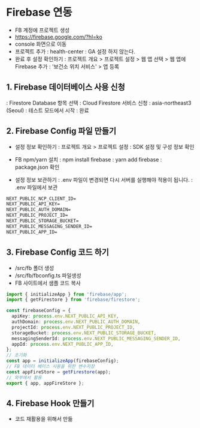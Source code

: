 # Firebase 연동

- FB 계정에 프로젝트 생성
- https://firebase.google.com/?hl=ko
- console 화면으로 이동
- 프로젝트 추가
  : health-center
  : GA 설정 하지 않는다.
- 완료 후 설정 확인하기
  : 프로젝트 개요 > 프로젝트 설정 > 웹 앱 선택 > 웹 앱에 Firebase 추가
  : '보건소 위치 서비스' > 앱 등록

## 1. Firebase 데이터베이스 사용 신청

: Firestore Database 항목 선택
: Cloud Firestore 서비스 신청
: asia-northeast3 (Seoul)
: 테스트 모드에서 시작
: 완료

## 2. Firebase Config 파일 만들기

- 설정 정보 확인하기
  : 프로젝트 개요 > 프로젝트 설정
  : SDK 설정 및 구성 정보 확인
- FB npm/yarn 설치
  : npm install firebase
  : yarn add firebase
  : package.json 확인

- 설정 정보 보관하기
  : .env 파일이 변경되면 다시 서버를 실행해야 적용이 됩니다.
  : .env 파일에서 보관

```txt
NEXT_PUBLIC_NCP_CLIENT_ID=
NEXT_PUBLIC_API_KEY=
NEXT_PUBLIC_AUTH_DOMAIN=
NEXT_PUBLIC_PROJECT_ID=
NEXT_PUBLIC_STORAGE_BUCKET=
NEXT_PUBLIC_MESSAGING_SENDER_ID=
NEXT_PUBLIC_APP_ID=
```

## 3. Firebase Config 코드 하기

- /src/fb 폴더 생성
- /src/fb/fbconfig.ts 파일생성
- FB 사이트에서 샘플 코드 복사

```ts
import { initializeApp } from 'firebase/app';
import { getFirestore } from 'firebase/firestore';

const firebaseConfig = {
  apiKey: process.env.NEXT_PUBLIC_API_KEY,
  authDomain: process.env.NEXT_PUBLIC_AUTH_DOMAIN,
  projectId: process.env.NEXT_PUBLIC_PROJECT_ID,
  storageBucket: process.env.NEXT_PUBLIC_STORAGE_BUCKET,
  messagingSenderId: process.env.NEXT_PUBLIC_MESSAGING_SENDER_ID,
  appId: process.env.NEXT_PUBLIC_APP_ID,
};
// 초기화
const app = initializeApp(firebaseConfig);
// FB 데이터 베이스 사용을 위한 변수저장
const appFireStore = getFirestore(app);
// 외부에서 활용
export { app, appFireStore };
```

## 4. Firebase Hook 만들기

- 코드 재활용을 위해서 만듦

